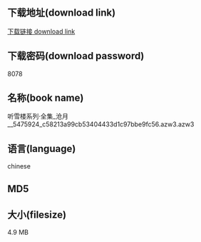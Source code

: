 ## 下载地址(download link)
[下载链接 download link](https://tutu365.netlify.app/?s=%E5%90%AC%E9%9B%AA%E6%A5%BC%E7%B3%BB%E5%88%97%C2%B7%E5%85%A8%E9%9B%86_%E6%B2%A7%E6%9C%88__5475924_c58213a99cb53404433d1c97bbe9fc56.azw3)

## 下载密码(download password)
8078

## 名称(book name)
听雪楼系列·全集_沧月__5475924_c58213a99cb53404433d1c97bbe9fc56.azw3.azw3

## 语言(language)
chinese

## MD5


## 大小(filesize)
4.9 MB
